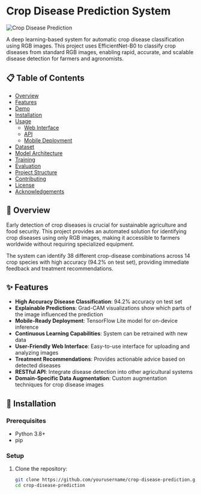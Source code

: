 # Crop Disease Prediction System

![Crop Disease Prediction](docs/images/banner.png)

A deep learning-based system for automatic crop disease classification using RGB images. This project uses EfficientNet-B0 to classify crop diseases from standard RGB images, enabling rapid, accurate, and scalable disease detection for farmers and agronomists.

## 📋 Table of Contents

- [Overview](#overview)
- [Features](#features)
- [Demo](#demo)
- [Installation](#installation)
- [Usage](#usage)
  - [Web Interface](#web-interface)
  - [API](#api)
  - [Mobile Deployment](#mobile-deployment)
- [Dataset](#dataset)
- [Model Architecture](#model-architecture)
- [Training](#training)
- [Evaluation](#evaluation)
- [Project Structure](#project-structure)
- [Contributing](#contributing)
- [License](#license)
- [Acknowledgements](#acknowledgements)

## 🌟 Overview

Early detection of crop diseases is crucial for sustainable agriculture and food security. This project provides an automated solution for identifying crop diseases using only RGB images, making it accessible to farmers worldwide without requiring specialized equipment.

The system can identify 38 different crop-disease combinations across 14 crop species with high accuracy (94.2% on test set), providing immediate feedback and treatment recommendations.

## ✨ Features

- **High Accuracy Disease Classification**: 94.2% accuracy on test set
- **Explainable Predictions**: Grad-CAM visualizations show which parts of the image influenced the prediction
- **Mobile-Ready Deployment**: TensorFlow Lite model for on-device inference
- **Continuous Learning Capabilities**: System can be retrained with new data
- **User-Friendly Web Interface**: Easy-to-use interface for uploading and analyzing images
- **Treatment Recommendations**: Provides actionable advice based on detected diseases
- **RESTful API**: Integrate disease detection into other agricultural systems
- **Domain-Specific Data Augmentation**: Custom augmentation techniques for crop disease images


## 🔧 Installation

### Prerequisites

- Python 3.8+
- pip

### Setup

1. Clone the repository:
   ```bash
   git clone https://github.com/yourusername/crop-disease-prediction.git
   cd crop-disease-prediction